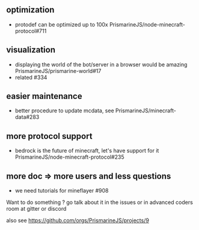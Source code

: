 ## optimization
* protodef can be optimized up to 100x PrismarineJS/node-minecraft-protocol#711

## visualization
* displaying the world of the bot/server in a browser would be amazing PrismarineJS/prismarine-world#17
* related #334

## easier maintenance
* better procedure to update mcdata, see PrismarineJS/minecraft-data#283

## more protocol support
* bedrock is the future of minecraft, let's have support for it PrismarineJS/node-minecraft-protocol#235

## more doc => more users and less questions
* we need tutorials for mineflayer #908

Want to do something ? go talk about it in the issues or in advanced coders room at gitter or discord

also see https://github.com/orgs/PrismarineJS/projects/9